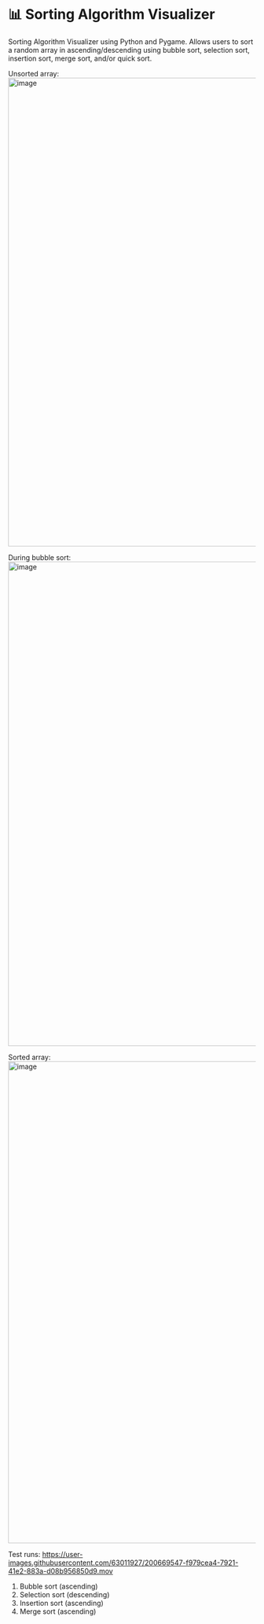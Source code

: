 # 📊 Sorting Algorithm Visualizer

Sorting Algorithm Visualizer using Python and Pygame. Allows users to sort a random array in ascending/descending using bubble sort, selection sort, insertion sort, merge sort, and/or quick sort.


Unsorted array:
<img width="952" alt="image" src="https://user-images.githubusercontent.com/63011927/200666349-6c3ef9b9-55a5-4381-910d-08639bad3ba4.png">

During bubble sort:
<img width="984" alt="image" src="https://user-images.githubusercontent.com/63011927/200666412-5eba004c-ab2f-4619-9333-b3e5f5ad2489.png">

Sorted array:
<img width="979" alt="image" src="https://user-images.githubusercontent.com/63011927/200666471-9d8fcd0e-1a2f-4b65-ac80-0e3338da9e2e.png">

Test runs:
https://user-images.githubusercontent.com/63011927/200669547-f979cea4-7921-41e2-883a-d08b956850d9.mov

1) Bubble sort (ascending)
2) Selection sort (descending)
3) Insertion sort (ascending)
4) Merge sort (ascending)
